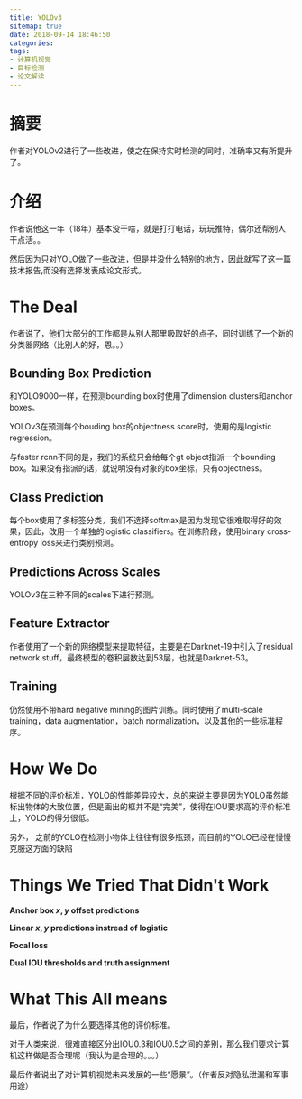 ```yaml
---
title: YOLOv3
sitemap: true
date: 2018-09-14 18:46:50
categories:
tags:
- 计算机视觉
- 目标检测
- 论文解读
---
```


# 摘要

作者对YOLOv2进行了一些改进，使之在保持实时检测的同时，准确率又有所提升了。

# 介绍

作者说他这一年（18年）基本没干啥，就是打打电话，玩玩推特，偶尔还帮别人干点活。。

然后因为只对YOLO做了一些改进，但是并没什么特别的地方，因此就写了这一篇技术报告,而没有选择发表成论文形式。

# The Deal

作者说了，他们大部分的工作都是从别人那里吸取好的点子，同时训练了一个新的分类器网络（比别人的好，恩。。）

## Bounding Box Prediction

和YOLO9000一样，在预测bounding box时使用了dimension clusters和anchor boxes。

YOLOv3在预测每个bouding box的objectness score时，使用的是logistic regression。

与faster rcnn不同的是，我们的系统只会给每个gt object指派一个bounding box。如果没有指派的话，就说明没有对象的box坐标，只有objectness。

## Class Prediction

每个box使用了多标签分类，我们不选择softmax是因为发现它很难取得好的效果，因此，改用一个单独的logistic classifiers。在训练阶段，使用binary cross-entropy loss来进行类别预测。

## Predictions Across Scales

YOLOv3在三种不同的scales下进行预测。

## Feature Extractor

作者使用了一个新的网络模型来提取特征，主要是在Darknet-19中引入了residual network stuff，最终模型的卷积层数达到53层，也就是Darknet-53。

## Training

仍然使用不带hard negative mining的图片训练。同时使用了multi-scale training，data augmentation，batch normalization，以及其他的一些标准程序。


# How We Do

根据不同的评价标准，YOLO的性能差异较大，总的来说主要是因为YOLO虽然能标出物体的大致位置，但是画出的框并不是“完美”，使得在IOU要求高的评价标准上，YOLO的得分很低。

另外， 之前的YOLO在检测小物体上往往有很多瓶颈，而目前的YOLO已经在慢慢克服这方面的缺陷

# Things We Tried That Didn't Work

**Anchor box $x,y$ offset predictions**


**Linear $x,y$ predictions instread of logistic**


**Focal loss**



**Dual IOU thresholds and truth assignment**

# What This All means

最后，作者说了为什么要选择其他的评价标准。

对于人类来说，很难直接区分出IOU0.3和IOU0.5之间的差别，那么我们要求计算机这样做是否合理呢（我认为是合理的。。。）

最后作者说出了对计算机视觉未来发展的一些“愿景”。（作者反对隐私泄漏和军事用途）
